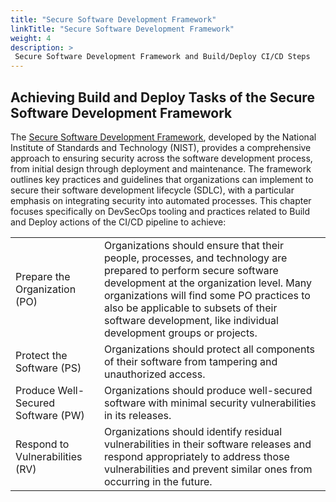 ```yaml
---
title: "Secure Software Development Framework"
linkTitle: "Secure Software Development Framework"
weight: 4
description: >
 Secure Software Development Framework and Build/Deploy CI/CD Steps
---
```


## Achieving Build and Deploy Tasks of the Secure Software Development Framework

The [Secure Software Development Framework](https://nvlpubs.nist.gov/nistpubs/specialpublications/nist.sp.800-218.pdf), developed by the National Institute of Standards and Technology (NIST), provides a comprehensive approach to ensuring security across the software development process, from initial design through deployment and maintenance. The framework outlines key practices and guidelines that organizations can implement to secure their software development lifecycle (SDLC), with a particular emphasis on integrating security into automated processes. This chapter focuses specifically on DevSecOps tooling and practices related to Build and Deploy actions of the CI/CD pipeline to achieve: 


[//]: # (- Prepare the Organization &#40;PO&#41;: Organizations should ensure that their people,)

[//]: # (to subsets of their software development, like individual development groups or projects.)

[//]: # ()
[//]: # (- Protect the Software &#40;PS&#41;: Organizations should protect all components of their software from tampering and unauthorized access.)

[//]: # ()
[//]: # (- Produce Well-Secured Software &#40;PW&#41;: Organizations should produce well-secured software with minimal security vulnerabilities in its releases.)

[//]: # ()
[//]: # (- Respond to Vulnerabilities &#40;RV&#41;: Organizations should identify residual vulnerabilities in their software releases and respond appropriately to address those vulnerabilities and prevent similar ones from occurring in the future.)

|                                    |                                                                                                                                                                                                                                                                                                                        |
|------------------------------------|------------------------------------------------------------------------------------------------------------------------------------------------------------------------------------------------------------------------------------------------------------------------------------------------------------------------|
| Prepare the Organization (PO)      | Organizations should ensure that their people, processes, and technology are prepared to perform secure software development at the organization level. Many organizations will find some PO practices to also be applicable to subsets of their software development, like individual development groups or projects. |
| Protect the Software (PS)          | Organizations should protect all components of their software from tampering and unauthorized access.                                                                                                                                                                                                                  |
| Produce Well-Secured Software (PW) | Organizations should produce well-secured software with minimal security vulnerabilities in its releases.                                                                                                                                                                                                              |
| Respond to Vulnerabilities (RV)    | Organizations should identify residual vulnerabilities in their software releases and respond appropriately to address those vulnerabilities and prevent similar ones from occurring in the future.        

<br>

